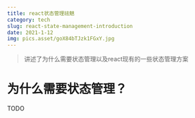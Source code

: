 ```yaml
---
title: react状态管理祛魅
category: tech
slug: react-state-management-introduction
date: 2021-1-12
img: pics.asset/goX84bTJzk1FGxY.jpg
---
```


> 讲述了为什么需要状态管理以及react现有的一些状态管理方案
>
> <!-- end -->

# 为什么需要状态管理？

TODO